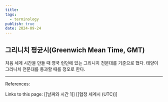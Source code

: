 ```yaml
---
title:
tags:
  - terminology
publish: true
date: 2024-09-24
---
```


## 그리니치 평균시(Greenwich Mean Time, GMT)

처음 세계 시간을 만들 때 영국 런던에 있는 그리니치 천문대를 기준으로 했다. 태양이 그리니치 천문대를 통과할 때를 정오로 한다.

---

References:

Links to this page: [[날짜와 시간 1]] [[협정 세계시 (UTC)]]
